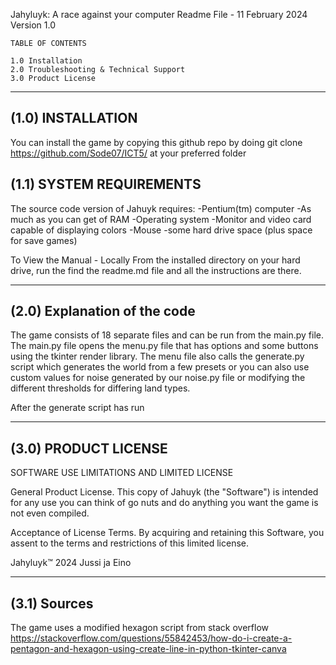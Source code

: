 ﻿
Jahyluyk: A race against your computer
Readme File - 11 February 2024
Version 1.0



	TABLE OF CONTENTS

	1.0 Installation
	2.0 Troubleshooting & Technical Support
	3.0 Product License

------------------
(1.0) INSTALLATION
------------------
You can install the game by copying this github repo by doing 
git clone https://github.com/Sode07/ICT5/ at your preferred folder


(1.1) SYSTEM REQUIREMENTS
-------------------------
The source code version of Jahuyk requires:
  -Pentium(tm) computer
  -As much as you can get of RAM
  -Operating system
  -Monitor and video card capable of displaying colors
  -Mouse
  -some hard drive space (plus space for save games)

To View the Manual - Locally
  From the installed directory on your hard drive, run the find the readme.md file and all the instructions are there.

-----------------------------------------
(2.0) Explanation of the code
-----------------------------------------

The game consists of 18 separate files and can be run from the main.py file. The main.py file opens the menu.py file that has options and some buttons using the tkinter render library. The menu file also calls the generate.py script which generates the world from a few presets or you can also use custom values for noise generated by our noise.py file or modifying the different thresholds for differing land types.

After the generate script has run

---------------------
(3.0) PRODUCT LICENSE
---------------------

SOFTWARE USE LIMITATIONS AND LIMITED LICENSE

General Product License.   This copy of Jahuyk (the "Software")
is intended for any use you can think of go nuts and do anything you want the game is not even compiled.

Acceptance of License Terms.   By acquiring and retaining this
Software, you assent to the terms and restrictions of this limited license.


Jahyluyk™ 2024 Jussi ja Eino

-----------------------------------------
(3.1) Sources
-----------------------------------------
The game uses a modified hexagon script from stack overflow
https://stackoverflow.com/questions/55842453/how-do-i-create-a-pentagon-and-hexagon-using-create-line-in-python-tkinter-canva 
